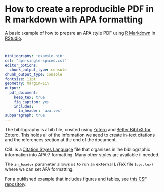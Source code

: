 # How to create a reproducible PDF in R markdown with APA formatting

A basic example of how to prepare an APA style PDF using <a href="https://rmarkdown.rstudio.com/">R Markdown</a> in <a href="https://rstudio.com/">RStudio</a>.


``` YAML

---
bibliography: "example.bib"
csl: "apa-single-spaced.csl"
editor_options:
  chunk_output_type: console
chunk_output_type: console
fontsize: 11pt
geometry: margin=1in
output:
  pdf_document:
    keep_tex: true
    fig_caption: yes
    includes:
      in_header: "apa.tex"
subparagraph: true 
---

```

The bibliography is a bib file, created using <a href="https://www.zotero.org/">Zotero</a> and <a href="https://github.com/retorquere/zotero-better-bibtex">Better BibTeX for Zotero</a>. This holds all of the information we need to create in-text citations and the references section at the end of the document.

CSL is a  <a href="https://github.com/citation-style-language/styles">Citation Styles Language</a> file that organises in the bibliographic information into APA-7 formatting. Many other styles are available if needed.

The `in_header` parameter allows us to run an external LaTeX file (`apa.tex`) where we can set APA formatting. 

For a published example that includes figures and tables, see <a href="https://osf.io/mjv73/">this OSF repository</a>.

